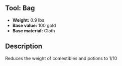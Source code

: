 ## Tool: Bag
- **Weight:** 0.9 lbs
- **Base value:** 100 gold
- **Base material:** Cloth
## Description
Reduces the weight of comestibles and potions to 1/10
